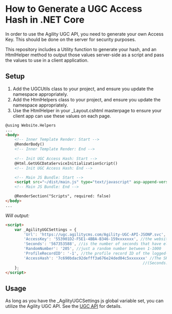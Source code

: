 # How to Generate a UGC Access Hash in .NET Core
In order to use the Agility UGC API, you need to generate your own Access Key. This should be done on the server for security purposes.

This repository includes a Utility function to generate your hash, and an HtmlHelper method to output those values server-side as a script and pass the values to use in a client application.

## Setup
1. Add the UGCUtils class to your project, and ensure you update the namespace appropriately.
2. Add the HtmlHelpers class to your project, and ensure you update the namespace appropriately.
3. Use the HtmlHelper in your _Layout.cshtml masterpage to ensure your client app can use these values on each page.
``` html
@using Website.Helpers
...
<body>
    <!-- Inner Template Render: Start -->
    @RenderBody()
    <!-- Inner Template Render: End -->
    
    <!-- Init UGC Access Hash: Start -->
    @Html.GetUGCDataServiceInitializationScript()
    <!-- Init UGC Access Hash: End -->

    <!-- Main JS Bundle: Start -->
    <script src="~/dist/main.js" type="text/javascript" asp-append-version="true"></script>
    <!-- Main JS Bundle: End -->

    @RenderSection("Scripts", required: false)
</body>
...
```
*Will output:*
``` html
<script>
    var _AgilityUGCSettings = { 
        'Url': 'https://ugc.agilitycms.com/Agility-UGC-API-JSONP.svc',
        'AccessKey': '553901D2-F5E1-4BBA-B346-159xxxxxxx', //the website API Access Key provided to you
        'Seconds': '567353588', //is the number of seconds that have elapsed since Jan 1/2001.
        'RandomNumber': '205', //just a random number between 1-1000
        'ProfileRecordID': '-1', //the profile record ID of the logged-in website user, -1 is anonymous
        'AccessHash': '7c690bdac92defff3a676e24ded04c5xxxxxxx' //The SHA hash of all the above variables
                                                            //(Seconds.ProfileID.SecretKey.AccessKey.Random)
    };
</script>
```

## Usage
As long as you have the _AgilityUGCSettings js global variable set, you can utilize the Agility UGC API. See the [UGC API](https://github.com/AgilityInc/Agility.UGC.API.js) for details.

